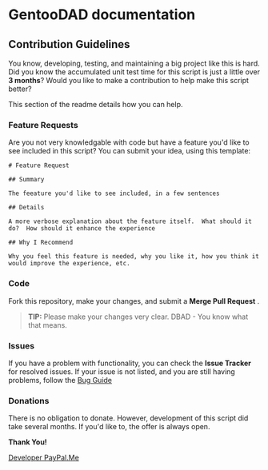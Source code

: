 # GentooDAD documentation
## Contribution Guidelines

You know, developing, testing, and maintaining a big project like this is hard.  Did you know the accumulated unit test time
for this script is just a little over **3 months**?  Would you like to make a contribution to help make this script better?

This section of the readme details how you can help.

### Feature Requests

Are you not very knowledgable with code but have a feature you'd like to see included in this script?
You can submit your idea, using this template:

```
# Feature Request

## Summary

The feeature you'd like to see included, in a few sentences

## Details
	
A more verbose explanation about the feature itself.  What should it do?  How should it enhance the experience

## Why I Recommend

Why you feel this feature is needed, why you like it, how you think it would improve the experience, etc. 
```

### Code

Fork this repository, make your changes, and submit a **Merge Pull Request** .

> **TIP:** Please make your changes very clear.  DBAD - You know what that means.

### Issues

If you have a problem with functionality, you can check the **Issue Tracker** for resolved issues.  If your issue is not listed, and
you are still having problems, follow the [Bug Guide](BUGS.md)

### Donations

There is no obligation to donate.  However, development of this script did take several months.  If you'd like to, the offer is always open.

**Thank You!**

[Developer PayPal.Me](https://www.paypal.com/paypalme/my/profile?locale.x=en_US&country.x=US)